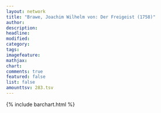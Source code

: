 ```yaml
---
layout: network
title: "Brawe, Joachim Wilhelm von: Der Freigeist (1758)"
author:
description:
headline:
modified:
category:
tags:
imagefeature: 
mathjax: 
chart: 
comments: true
featured: false
list: false
amounttsv: 283.tsv
---
```

{% include barchart.html %}
